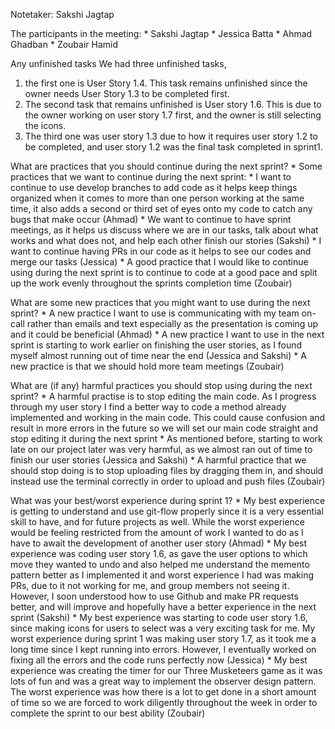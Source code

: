 
Notetaker: Sakshi Jagtap

The participants in the meeting: \* Sakshi Jagtap \* Jessica Batta \*
Ahmad Ghadban \* Zoubair Hamid

Any unfinished tasks We had three unfinished tasks,

1.  the first one is User Story 1.4. This task remains unfinished since
    the owner needs User Story 1.3 to be completed first.
2.  The second task that remains unfinished is User story 1.6. This is
    due to the owner working on user story 1.7 first, and the owner is
    still selecting the icons.
3.  The third one was user story 1.3 due to how it requires user story
    1.2 to be completed, and user story 1.2 was the final task completed
    in sprint1.

What are practices that you should continue during the next sprint? \*
Some practices that we want to continue during the next sprint: \* I
want to continue to use develop branches to add code as it helps keep
things organized when it comes to more than one person working at the
same time, it also adds a second or third set of eyes onto my code to
catch any bugs that make occur (Ahmad) \* We want to continue to have
sprint meetings, as it helps us discuss where we are in our tasks, talk
about what works and what does not, and help each other finish our
stories (Sakshi) \* I want to continue having PRs in our code as it
helps to see our codes and merge our tasks (Jessica) \* A good practice
that I would like to continue using during the next sprint is to
continue to code at a good pace and split up the work evenly throughout
the sprints completion time (Zoubair)

What are some new practices that you might want to use during the next
sprint? \* A new practice I want to use is communicating with my team
on-call rather than emails and text especially as the presentation is
coming up and it could be beneficial (Ahmad) \* A new practice I want to
use in the next sprint is starting to work earlier on finishing the user
stories, as I found myself almost running out of time near the end
(Jessica and Sakshi) \* A new practice is that we should hold more team
meetings (Zoubair)

What are (if any) harmful practices you should stop using during the
next sprint? \* A harmful practise is to stop editing the main code. As
I progress through my user story I find a better way to code a method
already implemented and working in the main code. This could cause
confusion and result in more errors in the future so we will set our
main code straight and stop editing it during the next sprint \* As
mentioned before, starting to work late on our project later was very
harmful, as we almost ran out of time to finish our user stories
(Jessica and Sakshi) \* A harmful practice that we should stop doing is
to stop uploading files by dragging them in, and should instead use the
terminal correctly in order to upload and push files (Zoubair)

What was your best/worst experience during sprint 1? \* My best
experience is getting to understand and use git-flow properly since it
is a very essential skill to have, and for future projects as well.
While the worst experience would be feeling restricted from the amount
of work I wanted to do as I have to await the development of another
user story (Ahmad) \* My best experience was coding user story 1.6, as
gave the user options to which move they wanted to undo and also helped
me understand the memento pattern better as I implemented it and worst
experience I had was making PRs, due to it not working for me, and group
members not seeing it. However, I soon understood how to use Github and
make PR requests better, and will improve and hopefully have a better
experience in the next sprint (Sakshi) \* My best experience was
starting to code user story 1.6, since making icons for users to select
was a very exciting task for me. My worst experience during sprint 1 was
making user story 1.7, as it took me a long time since I kept running
into errors. However, I eventually worked on fixing all the errors and
the code runs perfectly now (Jessica) \* My best experience was creating
the timer for our Three Musketeers game as it was lots of fun and was a
great way to implement the observer design pattern. The worst experience
was how there is a lot to get done in a short amount of time so we are
forced to work diligently throughout the week in order to complete the
sprint to our best ability (Zoubair)

